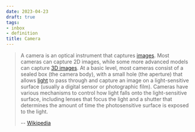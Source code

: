 ```yaml
---
date: 2023-04-23
draft: true
tags:
- inbox
- definition
title: Camera
---
```


> A camera is an optical instrument that captures [images](./my%20pictures.md). Most
> cameras can capture 2D images, while some more advanced models can capture
> [3D images](./vr%20photography%20%28virtual-reality%20photography%29.md). At a basic level,
> most cameras consist of a sealed box (the camera body), with a small hole (the
> aperture) that allows [light](./light.md) to pass through and capture an image on a
> light-sensitive surface (usually a digital sensor or photographic film).
> Cameras have various mechanisms to control how light falls onto the
> light-sensitive surface, including lenses that focus the light and a shutter
> that determines the amount of time the photosensitive surface is exposed to
> the light.
>
> -- [Wikipedia](https://en.wikipedia.org/wiki/Camera)